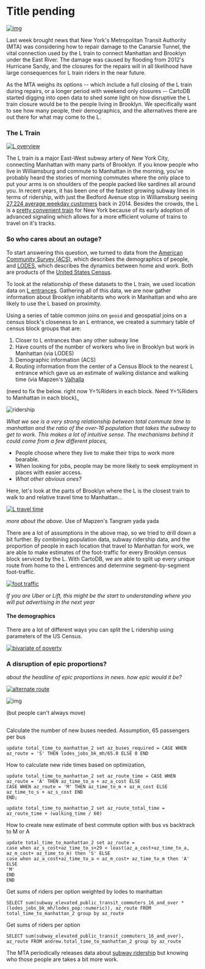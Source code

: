 # Title pending

[![img](imgs/brooklyn-network.png)](https://team.cartodb.com/u/mamataakella/viz/fdbcdcba-bd4f-11e5-b5f0-0e674067d321/embed_map)

Last week brought news that New York's Metropolitan Transit Authority (MTA) was considering how to repair damage to the Canarsie Tunnel, the vital connection used by the L train to connect Manhattan and Brooklyn under the East River. The damage was caused by flooding from 2012's Hurricane Sandy, and the closures for the repairs will in all likelihood have large consequences for L train riders in the near future.

As the MTA weighs its options -- which include a full closing of the L train during repairs, or a longer period with weekend only closures -- CartoDB started digging into open data to shed some light on how disruptive the L train closure would be to the people living in Brooklyn. We specifically want to see how many people, their demographics, and the alternatives there are out there for what may come to the L.

### The L Train

[![L overview](imgs/draft-l-overview.png)](https://team.cartodb.com/u/mamataakella/viz/df39c134-bd38-11e5-927e-0ecfd53eb7d3/embed_map)

The L train is a major East-West subway artery of New York City, connecting Manhattan with many parts of Brooklyn. If you know people who live in Williamsburg and commute to Manhattan in the morning, you've probably heard the stories of morning commutes where the only place to put your arms is on shoulders of the people packed like sardines all around you. In recent years, it has been one of the fastest growing subway lines in terms of ridership, with just the Bedford Avenue stop in Williamsburg seeing [27,224 average weekday customers](http://www.mta.info/news-subway-new-york-city-transit/2015/04/20/subway-ridership-surges-26-one-year) back in 2014. Besides the crowds, the L is a [pretty convenient train](https://en.wikipedia.org/wiki/Automation_of_the_New_York_City_Subway#Canarsie_Line_CBTC) for New York because of its early adoption of advanced signaling which allows for a more efficient volume of trains to travel on it's tracks.

### So who cares about an outage?

To start answering this question, we turned to data from the [American Community Survey (ACS)](https://www.census.gov/programs-surveys/acs/), which describes the demographics of people, and [LODES](http://lehd.ces.census.gov/data/), which describes the dynamics between home and work. Both are products of the [United States Census](http://www.census.gov/).

To look at the relationship of these datasets to the L train, we used location data on [L entrances](https://nycopendata.socrata.com/Transportation/Subway-Entrances/drex-xx56). Gathering all of this data, we are now gather information about Brooklyn inhabitants who work in Manhattan and who are likely to use the L based on proximity.

Using a series of table common joins on `geoid` and geospatial joins on a census block's closeness to an L entrance, we created a summary table of census block groups that are:

1. Closer to L entrances than any other subway line
2. Have counts of the number of workers who live in Brooklyn but work in Manhattan (via LODES)
3. Demographic information (ACS)
4. Routing information from the center of a Census Block to the nearest L entrance which gave us an estimate of walking distance and walking time (via Mapzen's [Valhalla](https://mapzen.com/projects/valhalla/)

(need to fix the below. right now Y=%Riders in each block. Need Y=%Riders to Manhattan in each block)_

![ridership](imgs/ride-durations.png)

_What we see is a very strong relationship between total commute time to manhattan and the ratio of the over-16 population that takes the subway to get to work. This makes a lot of intuitive sense. The mechanisms behind it could come from a few different places,_

* People choose where they live to make their trips to work more bearable.
* When looking for jobs, people may be more likely to seek employment in places with easier access.
* _What other obvious ones?_

Here, let's look at the parts of Brooklyn where the L is the closest train to walk to and relative travel time to Manhattan...

[![L travel time](imgs/draft-travel-time.png)](https://team.cartodb.com/u/andrew/viz/77b936de-bd60-11e5-81b8-0ecfd53eb7d3/public_map?redirected=true)

_more about the above_. Use of Mapzen's Tangram yada yada

There are a lot of assumptions in the above map, so we tried to drill down a bit further. By combining population data, subway ridership data, and the proportion of people in each location that travel to Manhattan for work, we are able to make estimates of the foot-traffic for every Brooklyn census block serviced by the L. With CartoDB, we are able to split up every unique route from home to the L entrences and determine segment-by-segment foot-traffic.

[![foot traffic](imgs/draft-foot-traffic.png)](https://team.cartodb.com/u/mamataakella/viz/69d84614-be1d-11e5-8e44-0e674067d321/embed_map)

_If you are Uber or Lift, this might be the start to understanding where you will put advertising in the next year_

#### The demographics

There are a lot of different ways you can split the L ridership using parameters of the US Census.

[![bivariate of poverty](imgs/draft-poverty-ridership.png)](https://team.cartodb.com/u/stuartlynn/viz/faa6fe76-bd67-11e5-98e2-0ecd1babdde5/public_map)

### A disruption of epic proportions?

_about the headline of epic proportions in news. how epic would it be?_

[![alternate route](imgs/draft-bus-shuttle-option.png)](https://team.cartodb.com/u/andrew/viz/daa3e144-bd7f-11e5-81b1-0e3ff518bd15/public_map?redirected=true)

![img](/imgs/draft-passengers-m-v-bus)


(but people can't always move)



##

Calculate the number of new buses needed. Assumption, 65 passengers per bus
```
update total_time_to_manhattan_2 set az_buses_required = CASE WHEN az_route = 'S' THEN lodes_jobs_bk_mh/65.0 ELSE 0 END
```

How to calculate new ride times based on optimization,

```
update total_time_to_manhattan_2 set az_route_time = CASE WHEN az_route = 'A' THEN az_time_to_a + az_a_cost ELSE
CASE WHEN az_route = 'M' THEN az_time_to_m + az_m_cost ELSE
az_time_to_s + az_s_cost END
END;

update total_time_to_manhattan_2 set az_route_total_time = az_route_time + (walking_time / 60)

```


How to create new estimate of best commute option with bus vs backtrack to M or A

```
update total_time_to_manhattan_2 set az_route =
case when az_s_cost+az_time_to_s+29 < least(az_a_cost+az_time_to_a, az_m_cost+ az_time_to_m) then 'S' ELSE
case when az_a_cost+az_time_to_a < az_m_cost+ az_time_to_m then 'A' ELSE
'M'
END
END
```

Get sums of riders per option weighted by lodes to manhattan

```
SELECT sum(subway_elevated_public_transit_commuters_16_and_over * (lodes_jobs_bk_mh/lodes_pop::numeric)), az_route FROM total_time_to_manhattan_2 group by az_route

```

Get sums of riders per option

```
SELECT sum(subway_elevated_public_transit_commuters_16_and_over), az_route FROM andrew.total_time_to_manhattan_2 group by az_route
```

The MTA periodically releases data about [subway ridership](http://web.mta.info/nyct/facts/ridership/) but knowing who those people are takes a bit more work.
